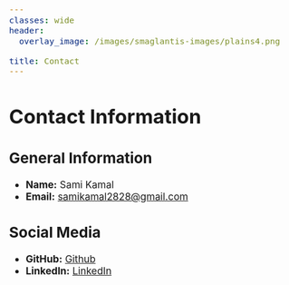 ```yaml
---
classes: wide
header:
  overlay_image: /images/smaglantis-images/plains4.png

title: Contact
---
```


<style type="text/css">
body {
  font-size: 13pt;
}
</style>

# Contact Information

## General Information
- **Name:** Sami Kamal
- **Email:** samikamal2828@gmail.com

## Social Media
- **GitHub:** [Github](https://github.com/samikamal21)
- **LinkedIn:** [LinkedIn](https://www.linkedin.com/in/sami-kamal-818822233/)







